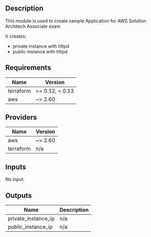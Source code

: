## Description  
This module is used to create sample Application for AWS Solution Architech Associate exam


It creates:
- private instance with httpd
- public instance with httpd

## Requirements

| Name | Version |
|------|---------|
| terraform | >= 0.12, < 0.13 |
| aws | ~> 2.60 |

## Providers

| Name | Version |
|------|---------|
| aws | ~> 2.60 |
| terraform | n/a |

## Inputs

No input.

## Outputs

| Name | Description |
|------|-------------|
| private\_instance\_ip | n/a |
| public\_instance\_ip | n/a |
